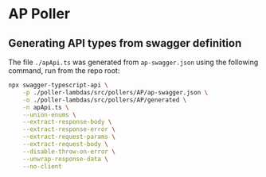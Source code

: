 # AP Poller

## Generating API types from swagger definition

The file `./apApi.ts` was generated from `ap-swagger.json` using the following command, run from the repo root:

```sh
npx swagger-typescript-api \
    -p ./poller-lambdas/src/pollers/AP/ap-swagger.json \
    -o ./poller-lambdas/src/pollers/AP/generated \
    -n apApi.ts \
    --union-enums \
    --extract-response-body \
    --extract-response-error \
    --extract-request-params \
    --extract-request-body \
    --disable-throw-on-error \
    --unwrap-response-data \
    --no-client
```